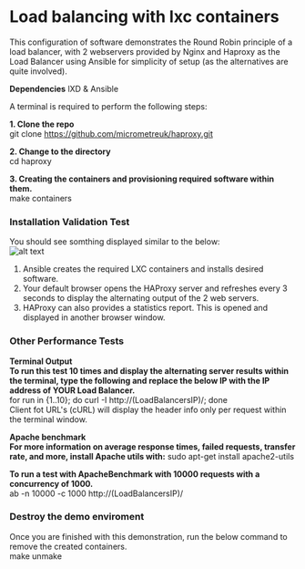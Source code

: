 # Load balancing with lxc containers 

This configuration of software demonstrates the Round Robin principle of a load balancer, with 2 webservers provided by Nginx and Haproxy as the Load Balancer using Ansible for simplicity of setup (as the alternatives are quite involved).  

**Dependencies**
lXD & Ansible

A terminal is required to perform the following steps:

**1. Clone the repo**  
git clone https://github.com/micrometreuk/haproxy.git

**2. Change to the directory**  
cd haproxy

**3. Creating the containers and provisioning required software within them.**  
make containers 

### Installation Validation Test  


You should see somthing displayed similar to the below:  
![alt text](https://github.com/micrometreuk/haproxy/blob/master/media/demo-0.gif)  


1. Ansible creates the required LXC containers and installs desired software.
2. Your default browser opens the HAProxy server and refreshes every 3 seconds to display the alternating output of the 2 web servers.
3. HAProxy can also provides a statistics report. This is opened and displayed in another browser window.   


### Other Performance Tests  
**Terminal Output**  
**To run this test 10 times and display the alternating server results within the terminal, type the following and replace the below IP with the IP address of YOUR Load Balancer.**  
for run in {1..10}; do curl -I http://(LoadBalancersIP)/; done  
Client fot URL's (cURL) will display the header info only per request within the terminal window.  
  
**Apache benchmark**  
**For more information on average response times, failed requests, transfer rate, and more, install Apache utils with:**
sudo apt-get install apache2-utils

**To run a test with ApacheBenchmark with 10000 requests with a concurrency of 1000.**  
ab -n 10000 -c 1000 http://(LoadBalancersIP)/

### Destroy the demo enviroment
Once you are finished with this demonstration, run the below command to remove the created containers.  
make unmake
